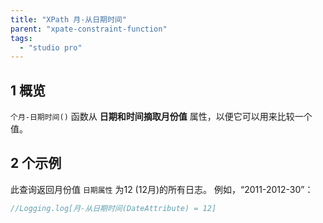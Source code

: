 ```yaml
---
title: "XPath 月-从日期时间"
parent: "xpate-constraint-function"
tags:
  - "studio pro"
---
```


## 1 概览

`个月-日期时间()` 函数从 **日期和时间摘取月份值** 属性，以便它可以用来比较一个值。

## 2 个示例

此查询返回月份值 `日期属性` 为12 (12月)的所有日志。 例如，“2011-2012-30”：

```java
//Logging.log[月-从日期时间(DateAttribute) = 12]
```
